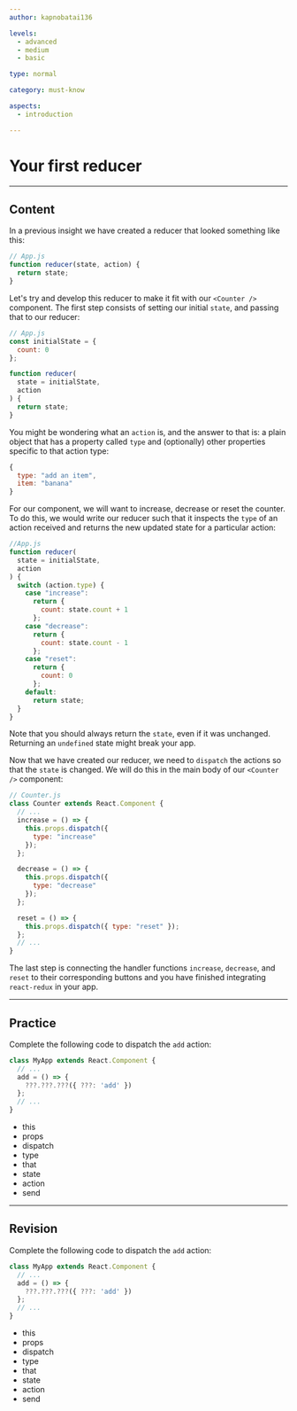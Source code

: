 ```yaml
---
author: kapnobatai136

levels:
  - advanced
  - medium
  - basic

type: normal

category: must-know

aspects:
  - introduction

---
```

# Your first reducer

---
## Content

In a previous insight we have created a reducer that looked something like this:

```jsx
// App.js
function reducer(state, action) {
  return state;
}
```

Let's try and develop this reducer to make it fit with our `<Counter />` component. The first step consists of setting our initial `state`, and passing that to our reducer:

```jsx
// App.js
const initialState = {
  count: 0
};

function reducer(
  state = initialState,
  action
) {
  return state;
}
```

You might be wondering what an `action` is, and the answer to that is: a plain object that has a property called `type` and (optionally) other properties specific to that action type:

```jsx
{
  type: "add an item",
  item: "banana"
}
```

For our component, we will want to increase, decrease or reset the counter. To do this, we would write our reducer such that it inspects the `type` of an action received and returns the new updated state for a particular action:

```jsx
//App.js
function reducer(
  state = initialState,
  action
) {
  switch (action.type) {
    case "increase":
      return {
        count: state.count + 1
      };
    case "decrease":
      return {
        count: state.count - 1
      };
    case "reset":
      return {
        count: 0
      };
    default:
      return state;
  }
}
```

Note that you should always return the `state`, even if it was unchanged. Returning an `undefined` state might break your app.

Now that we have created our reducer, we need to `dispatch` the actions so that the `state` is changed. We will do this in the main body of our `<Counter />` component:

```jsx
// Counter.js
class Counter extends React.Component {
  // ...
  increase = () => {
    this.props.dispatch({
      type: "increase"
    });
  };

  decrease = () => {
    this.props.dispatch({
      type: "decrease"
    });
  };

  reset = () => {
    this.props.dispatch({ type: "reset" });
  };
  // ...
}
```

The last step is connecting the handler functions `increase`, `decrease`, and `reset` to their corresponding buttons and you have finished integrating `react-redux` in your app.


---
## Practice

Complete the following code to dispatch the `add` action:

```jsx
class MyApp extends React.Component {
  // ...
  add = () => {
    ???.???.???({ ???: 'add' })
  };
  // ...
}
```

* this
* props
* dispatch
* type
* that
* state
* action
* send

---
## Revision

Complete the following code to dispatch the `add` action:

```jsx
class MyApp extends React.Component {
  // ...
  add = () => {
    ???.???.???({ ???: 'add' })
  };
  // ...
}
```

* this
* props
* dispatch
* type
* that
* state
* action
* send
